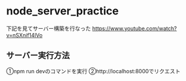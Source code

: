 # node_server_practice

下記を見てサーバー構築を行なった
https://www.youtube.com/watch?v=nSXnif14lVo

## サーバー実行方法
①npm run devのコマンドを実行
②http://localhost:8000でリクエスト
